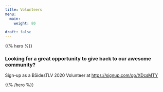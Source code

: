 ```yaml
---
title: Volunteers
menu:
  main:
    weight: 80

draft: false
---
```


{{% hero %}}

### Looking for a great opportunity to give back to our awesome community?

Sign-up as a BSidesTLV 2020 Volunteer at https://signup.com/go/XDcsMTY

{{% /hero %}}